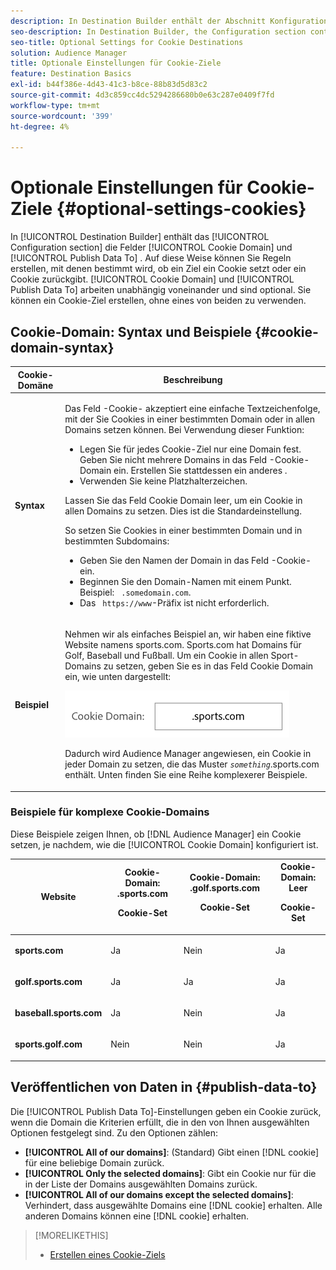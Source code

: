 ```yaml
---
description: In Destination Builder enthält der Abschnitt Konfiguration die Felder Cookie-Domain und Daten veröffentlichen in . Auf diese Weise können Sie Regeln erstellen, mit denen bestimmt wird, ob ein Ziel ein Cookie setzt oder ein Cookie zurückgibt. Cookie-Domain und Veröffentlichungsdaten , um unabhängig voneinander zu funktionieren, und sind optional. Sie können ein Cookie-Ziel erstellen, ohne eines von beiden zu verwenden.
seo-description: In Destination Builder, the Configuration section contains the Cookie Domain and Publish Data To fields. These let you create rules to determine if a destination sets a cookie or returns a cookie. Cookie Domain and Publish Data To work independently of each other and are optional. You can create a cookie destination without using either of them.
seo-title: Optional Settings for Cookie Destinations
solution: Audience Manager
title: Optionale Einstellungen für Cookie-Ziele
feature: Destination Basics
exl-id: b44f386e-4d43-41c3-b8ce-88b83d5d83c2
source-git-commit: 4d3c859cc4dc5294286680b0e63c287e0409f7fd
workflow-type: tm+mt
source-wordcount: '399'
ht-degree: 4%

---
```


# Optionale Einstellungen für Cookie-Ziele {#optional-settings-cookies}

In [!UICONTROL Destination Builder] enthält das [!UICONTROL Configuration section] die Felder [!UICONTROL Cookie Domain] und [!UICONTROL Publish Data To] . Auf diese Weise können Sie Regeln erstellen, mit denen bestimmt wird, ob ein Ziel ein Cookie setzt oder ein Cookie zurückgibt. [!UICONTROL Cookie Domain] und [!UICONTROL Publish Data To] arbeiten unabhängig voneinander und sind optional. Sie können ein Cookie-Ziel erstellen, ohne eines von beiden zu verwenden.

## Cookie-Domain: Syntax und Beispiele {#cookie-domain-syntax}

<!-- cookie-destination-options.xml -->

<table id="table_4F4F7562AFEE49F8917AAE5712B5CCE4"> 
 <thead> 
  <tr> 
   <th colname="col1" class="entry"> Cookie-Domäne </th> 
   <th colname="col2" class="entry"> Beschreibung </th> 
  </tr>
 </thead>
 <tbody> 
  <tr> 
   <td colname="col1"> <p><b>Syntax</b> </p> </td> 
   <td colname="col2"> <p>Das Feld <span class="wintitle">-Cookie-</span> akzeptiert eine einfache Textzeichenfolge, mit der Sie Cookies in einer bestimmten Domain oder in allen Domains setzen können. Bei Verwendung dieser Funktion: </p> <p> 
     <ul id="ul_473CB59F2C0C4B358201BE5C8B27D73D"> 
      <li id="li_4E7F4691C1B54415963F7D5AA1558C9A">Legen Sie für jedes Cookie-Ziel nur eine Domain fest. Geben Sie nicht mehrere Domains in das Feld <span class="wintitle">-Cookie-Domain</span> ein. Erstellen Sie stattdessen ein anderes <span class="wintitle"></span>. </li> 
      <li id="li_AEBF5C5F3C264C5EA4A2A6063C3F377D">Verwenden Sie keine Platzhalterzeichen. </li> 
     </ul> </p> <p> Lassen Sie das Feld <span class="wintitle"> Cookie Domain</span> leer, um ein Cookie in allen Domains zu setzen. Dies ist die Standardeinstellung. </p> <p>So setzen Sie Cookies in einer bestimmten Domain und in bestimmten Subdomains: </p> <p> 
     <ul id="ul_F25BC0D8C40641A2A5CA338E5C258435"> 
      <li id="li_E236D8DEE4F24F9BBA36074F7049C12C">Geben Sie den Namen der Domain in das Feld <span class="wintitle">-Cookie-</span> ein. </li> 
      <li id="li_0471C198EE344DE5963A3C2F70B9E78B">Beginnen Sie den Domain-Namen mit einem Punkt. Beispiel: <code> .somedomain.com</code>. </li> 
      <li id="li_73D06F2BEF45487280C2245E1F6B8ED0">Das <code> https://www</code>-Präfix ist nicht erforderlich. </li> 
     </ul> </p> </td> 
  </tr> 
  <tr> 
   <td colname="col1"> <p><b>Beispiel</b> </p> </td> 
   <td colname="col2"> <p>Nehmen wir als einfaches Beispiel an, wir haben eine fiktive Website namens sports.com. Sports.com hat Domains für Golf, Baseball und Fußball. Um ein Cookie in allen Sport-Domains zu setzen, geben Sie es in das Feld <span class="wintitle"> Cookie Domain</span> ein, wie unten dargestellt: </p> <p> <img src="assets/sports-domain.png" id="image_8883477BB3B543648C97A441AD34C6DE" /> </p> <p>Dadurch wird <span class="keyword"> Audience Manager</span> angewiesen, ein Cookie in jeder Domain zu setzen, die das Muster <code><i>something</i></code>.sports.com enthält. Unten finden Sie eine Reihe komplexerer Beispiele. </p> </td> 
  </tr> 
 </tbody> 
</table>

### Beispiele für komplexe Cookie-Domains

Diese Beispiele zeigen Ihnen, ob [!DNL Audience Manager] ein Cookie setzen, je nachdem, wie die [!UICONTROL Cookie Domain] konfiguriert ist.

<table id="table_3A7B9479CDA6493FA8104D8D9841E914"> 
 <thead> 
  <tr> 
   <th colname="col1" class="entry"> Website </th> 
   <th colname="col2" class="entry">Cookie-Domain: .sports.com <p>Cookie-Set </p> </th> 
   <th colname="col3" class="entry">Cookie-Domain: .golf.sports.com <p>Cookie-Set </p> </th> 
   <th colname="col4" class="entry">Cookie-Domain: Leer <p>Cookie-Set </p> </th> 
  </tr> 
 </thead>
 <tbody> 
  <tr> 
   <td colname="col1"> <p> <b>sports.com</b> </p> </td> 
   <td colname="col2"> Ja </td> 
   <td colname="col3"> Nein </td> 
   <td colname="col4"> Ja </td> 
  </tr> 
  <tr> 
   <td colname="col1"> <p> <b>golf.sports.com</b> </p> </td> 
   <td colname="col2"> Ja </td> 
   <td colname="col3"> Ja </td> 
   <td colname="col4"> Ja </td> 
  </tr> 
  <tr> 
   <td colname="col1"> <p> <b>baseball.sports.com</b> </p> </td> 
   <td colname="col2"> Ja </td> 
   <td colname="col3"> Nein </td> 
   <td colname="col4"> Ja </td> 
  </tr> 
  <tr> 
   <td colname="col1"> <p> <b>sports.golf.com</b> </p> </td> 
   <td colname="col2"> Nein </td> 
   <td colname="col3"> Nein </td> 
   <td colname="col4"> Ja </td> 
  </tr> 
 </tbody> 
</table>

## Veröffentlichen von Daten in {#publish-data-to}

Die [!UICONTROL Publish Data To]-Einstellungen geben ein Cookie zurück, wenn die Domain die Kriterien erfüllt, die in den von Ihnen ausgewählten Optionen festgelegt sind. Zu den Optionen zählen:

* **[!UICONTROL All of our domains]**: (Standard) Gibt einen [!DNL cookie] für eine beliebige Domain zurück.
* **[!UICONTROL Only the selected domains]**: Gibt ein Cookie nur für die in der Liste der Domains ausgewählten Domains zurück.
* **[!UICONTROL All of our domains except the selected domains]**: Verhindert, dass ausgewählte Domains eine [!DNL cookie] erhalten. Alle anderen Domains können eine [!DNL cookie] erhalten.

>[!MORELIKETHIS]
>
>* [Erstellen eines Cookie-Ziels](../../features/destinations/create-cookie-destination.md)
